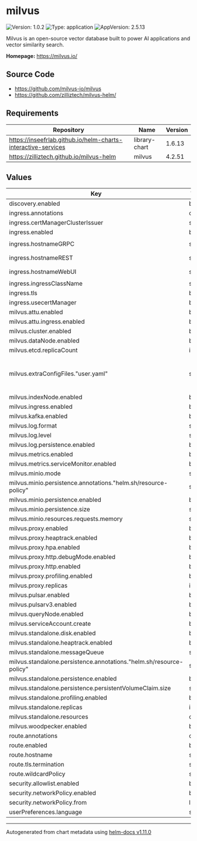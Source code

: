 # milvus

![Version: 1.0.2](https://img.shields.io/badge/Version-1.0.2-informational?style=flat-square) ![Type: application](https://img.shields.io/badge/Type-application-informational?style=flat-square) ![AppVersion: 2.5.13](https://img.shields.io/badge/AppVersion-2.5.13-informational?style=flat-square)

Milvus is an open-source vector database built to power AI applications and vector similarity search.

**Homepage:** <https://milvus.io/>

## Source Code

* <https://github.com/milvus-io/milvus>
* <https://github.com/zilliztech/milvus-helm/>

## Requirements

| Repository | Name | Version |
|------------|------|---------|
| https://inseefrlab.github.io/helm-charts-interactive-services | library-chart | 1.6.13 |
| https://zilliztech.github.io/milvus-helm | milvus | 4.2.51 |

## Values

| Key | Type | Default | Description |
|-----|------|---------|-------------|
| discovery.enabled | bool | `true` |  |
| ingress.annotations | object | `{}` |  |
| ingress.certManagerClusterIssuer | string | `""` |  |
| ingress.enabled | bool | `true` |  |
| ingress.hostnameGRPC | string | `"chart-example-grpc.local"` |  |
| ingress.hostnameREST | string | `"chart-example-rest.local"` |  |
| ingress.hostnameWebUI | string | `"chart-example-webui.local"` |  |
| ingress.ingressClassName | string | `""` |  |
| ingress.tls | bool | `true` |  |
| ingress.usecertManager | bool | `false` |  |
| milvus.attu.enabled | bool | `true` |  |
| milvus.attu.ingress.enabled | bool | `false` |  |
| milvus.cluster.enabled | bool | `false` |  |
| milvus.dataNode.enabled | bool | `false` |  |
| milvus.etcd.replicaCount | int | `1` |  |
| milvus.extraConfigFiles."user.yaml" | string | `"common:\n  security:\n    authorizationEnabled: true\n    defaultRootPassword: \"Milvus\"\n"` |  |
| milvus.indexNode.enabled | bool | `false` |  |
| milvus.ingress.enabled | bool | `false` |  |
| milvus.kafka.enabled | bool | `false` |  |
| milvus.log.format | string | `"text"` |  |
| milvus.log.level | string | `"info"` |  |
| milvus.log.persistence.enabled | bool | `false` |  |
| milvus.metrics.enabled | bool | `false` |  |
| milvus.metrics.serviceMonitor.enabled | bool | `false` |  |
| milvus.minio.mode | string | `"standalone"` |  |
| milvus.minio.persistence.annotations."helm.sh/resource-policy" | string | `"delete"` |  |
| milvus.minio.persistence.enabled | bool | `true` |  |
| milvus.minio.persistence.size | string | `"50Gi"` |  |
| milvus.minio.resources.requests.memory | string | `"2Gi"` |  |
| milvus.proxy.enabled | bool | `true` |  |
| milvus.proxy.heaptrack.enabled | bool | `false` |  |
| milvus.proxy.hpa.enabled | bool | `false` |  |
| milvus.proxy.http.debugMode.enabled | bool | `false` |  |
| milvus.proxy.http.enabled | bool | `true` |  |
| milvus.proxy.profiling.enabled | bool | `false` |  |
| milvus.proxy.replicas | int | `1` |  |
| milvus.pulsar.enabled | bool | `false` |  |
| milvus.pulsarv3.enabled | bool | `false` |  |
| milvus.queryNode.enabled | bool | `false` |  |
| milvus.serviceAccount.create | bool | `true` |  |
| milvus.standalone.disk.enabled | bool | `true` |  |
| milvus.standalone.heaptrack.enabled | bool | `false` |  |
| milvus.standalone.messageQueue | string | `"rocksmq"` |  |
| milvus.standalone.persistence.annotations."helm.sh/resource-policy" | string | `"delete"` |  |
| milvus.standalone.persistence.enabled | bool | `true` |  |
| milvus.standalone.persistence.persistentVolumeClaim.size | string | `"50Gi"` |  |
| milvus.standalone.profiling.enabled | bool | `false` |  |
| milvus.standalone.replicas | int | `1` |  |
| milvus.standalone.resources | object | `{}` |  |
| milvus.woodpecker.enabled | bool | `false` |  |
| route.annotations | object | `{}` |  |
| route.enabled | bool | `false` |  |
| route.hostname | string | `"chart-example.local"` |  |
| route.tls.termination | string | `"edge"` |  |
| route.wildcardPolicy | string | `"None"` |  |
| security.allowlist.enabled | bool | `false` |  |
| security.networkPolicy.enabled | bool | `false` |  |
| security.networkPolicy.from | list | `[]` |  |
| userPreferences.language | string | `"en"` |  |

----------------------------------------------
Autogenerated from chart metadata using [helm-docs v1.11.0](https://github.com/norwoodj/helm-docs/releases/v1.11.0)
